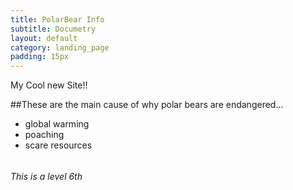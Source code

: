 ```yaml
---
title: PolarBear Info
subtitle: Documetry
layout: default
category: landing_page
padding: 15px
---
```

My Cool new Site!!

##These are the main cause of why polar bears are endangered...

* global warming
* poaching
* scare resources

###### <h6> This is a level 6th <h6>   
